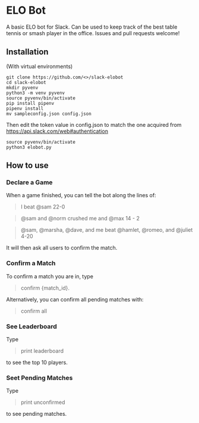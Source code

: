 # ELO Bot

A basic ELO bot for Slack. Can be used to keep track of the best table tennis or smash player in the office. Issues and pull requests welcome!

## Installation

(With virtual environments)

```
git clone https://github.com/<>/slack-elobot
cd slack-elobot
mkdir pyvenv
python3 -m venv pyvenv
source pyvenv/bin/activate
pip install pipenv
pipenv install
mv sampleconfig.json config.json
```

Then edit the token value in config.json to match the one acquired from https://api.slack.com/web#authentication

```
source pyvenv/bin/activate
python3 elobot.py
```

## How to use

### Declare a Game

When a game finished, you can tell the bot along the lines of:

> I beat @sam 22-0

> @sam and @norm crushed me and @max 14 - 2

> @sam, @marsha, @dave, and me beat @hamlet, @romeo, and @juliet 4-20

It will then ask all users to confirm the match.

### Confirm a Match

To confirm a match you are in, type

> confirm {match_id}.

Alternatively, you can confirm all pending matches with:

> confirm all

### See Leaderboard

Type

> print leaderboard

to see the top 10 players.

### Seet Pending Matches

Type

> print unconfirmed

to see pending matches.
